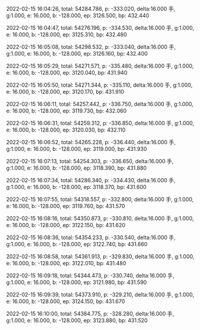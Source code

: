 2022-02-15 16:04:26, total: 54284.786, p: -333.020, delta:16.000 手, g:1.000, e: 16.000, b: -128.000, ep: 3126.500, bp: 432.440

2022-02-15 16:04:47, total: 54276.196, p: -334.530, delta:16.000 手, g:1.000, e: 16.000, b: -128.000, ep: 3125.310, bp: 432.480

2022-02-15 16:05:08, total: 54298.532, p: -333.040, delta:16.000 手, g:1.000, e: 16.000, b: -128.000, ep: 3126.160, bp: 432.400

2022-02-15 16:05:29, total: 54271.571, p: -335.480, delta:16.000 手, g:1.000, e: 16.000, b: -128.000, ep: 3120.040, bp: 431.940

2022-02-15 16:05:50, total: 54271.344, p: -335.110, delta:16.000 手, g:1.000, e: 16.000, b: -128.000, ep: 3120.170, bp: 431.910

2022-02-15 16:06:11, total: 54257.442, p: -336.750, delta:16.000 手, g:1.000, e: 16.000, b: -128.000, ep: 3119.730, bp: 432.060

2022-02-15 16:06:31, total: 54259.312, p: -336.850, delta:16.000 手, g:1.000, e: 16.000, b: -128.000, ep: 3120.030, bp: 432.110

2022-02-15 16:06:52, total: 54265.228, p: -336.440, delta:16.000 手, g:1.000, e: 16.000, b: -128.000, ep: 3119.000, bp: 431.930

2022-02-15 16:07:13, total: 54254.303, p: -336.650, delta:16.000 手, g:1.000, e: 16.000, b: -128.000, ep: 3118.390, bp: 431.880

2022-02-15 16:07:34, total: 54286.340, p: -334.430, delta:16.000 手, g:1.000, e: 16.000, b: -128.000, ep: 3118.370, bp: 431.600

2022-02-15 16:07:55, total: 54318.557, p: -332.800, delta:16.000 手, g:1.000, e: 16.000, b: -128.000, ep: 3119.760, bp: 431.570

2022-02-15 16:08:16, total: 54350.873, p: -330.810, delta:16.000 手, g:1.000, e: 16.000, b: -128.000, ep: 3122.150, bp: 431.620

2022-02-15 16:08:36, total: 54354.233, p: -330.540, delta:16.000 手, g:1.000, e: 16.000, b: -128.000, ep: 3122.740, bp: 431.660

2022-02-15 16:08:58, total: 54361.913, p: -329.830, delta:16.000 手, g:1.000, e: 16.000, b: -128.000, ep: 3122.010, bp: 431.480

2022-02-15 16:09:18, total: 54344.473, p: -330.740, delta:16.000 手, g:1.000, e: 16.000, b: -128.000, ep: 3121.980, bp: 431.590

2022-02-15 16:09:39, total: 54373.910, p: -329.210, delta:16.000 手, g:1.000, e: 16.000, b: -128.000, ep: 3124.150, bp: 431.670

2022-02-15 16:10:00, total: 54384.775, p: -328.280, delta:16.000 手, g:1.000, e: 16.000, b: -128.000, ep: 3123.880, bp: 431.520